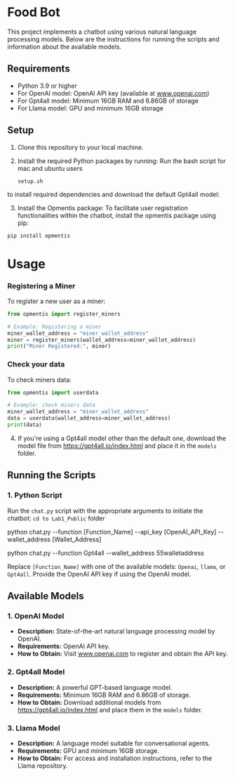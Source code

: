 # Food Bot 

This project implements a chatbot using various natural language processing models. Below are the instructions for running the scripts and information about the available models.

## Requirements

- Python 3.9 or higher
- For OpenAI model: OpenAI API key (available at www.openai.com)
- For Gpt4all model: Minimum 16GB RAM and 6.86GB of storage
- For Llama model: GPU and minimum 16GB storage

## Setup

1. Clone this repository to your local machine.

2. Install the required Python packages by running:
Run the bash script for mac and ubuntu users
   
    ```
    setup.sh 
    ```
 to install required dependencies and download the default Gpt4all model:

3. Install the Opmentis package:
To facilitate user registration functionalities within the chatbot, install the opmentis package using pip:
```bash
pip install opmentis
```
# Usage

### Registering a Miner
To register a new user as a miner:

```python
from opmentis import register_miners

# Example: Registering a miner
miner_wallet_address = "miner_wallet_address"
miner = register_miners(wallet_address=miner_wallet_address)
print("Miner Registered:", miner)
```
### Check your data
To check miners data:

```python
from opmentis import userdata

# Example: check miners data
miner_wallet_address = "miner_wallet_address"
data = userdata(wallet_address=miner_wallet_address)
print(data)

```

4. If you're using a Gpt4all model other than the default one, download the model file from https://gpt4all.io/index.html and place it in the `models` folder.



## Running the Scripts



### 1. Python Script

Run the `chat.py` script with the appropriate arguments to initiate the chatbot: ```cd to Lab1_Public``` folder 

python chat.py --function [Function_Name] --api_key [OpenAI_API_Key] --wallet_address [Wallet_Address]

python chat.py --function Gpt4all --wallet_address 55walletaddress




Replace `[Function_Name]` with one of the available models: `Openai`, `llama`, or `Gpt4all`. Provide the OpenAI API key if using the OpenAI model.

## Available Models

### 1. OpenAI Model

- **Description:** State-of-the-art natural language processing model by OpenAI.
- **Requirements:** OpenAI API key.
- **How to Obtain:** Visit www.openai.com to register and obtain the API key.

### 2. Gpt4all Model

- **Description:** A powerful GPT-based language model.
- **Requirements:** Minimum 16GB RAM and 6.86GB of storage.
- **How to Obtain:** Download additional models from https://gpt4all.io/index.html and place them in the `models` folder.

### 3. Llama Model

- **Description:** A language model suitable for conversational agents.
- **Requirements:** GPU and minimum 16GB storage.
- **How to Obtain:** For access and installation instructions, refer to the Llama repository.



